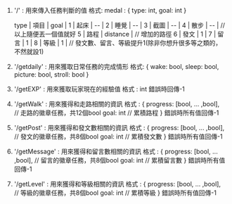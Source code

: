 1. '/' : 用來傳入任務判斷的值
格式:
medal : 
{
    type: int,
    goal: int
}

    type    |   項目    |   goal    |
     1      |   起床    |    --     |
     2      |   睡覺    |    --     |
     3      |   截圖    |    --     |
     4      |   散步    |    --     |   // 以上隨便丟一個值就好
     5      |   路程    |  distance |   // 增加的路徑
     6      |   發文    |     1     |
     7      |   留言    |     1     |
     8      |   等級    |     1     |   // 發文數、留言、等級提升1(除非你想升很多等之類的，不然就設1)

2. '/getdaily' : 用來獲取日常任務的完成情形
格式:
{
    wake: bool,
    sleep: bool,
    picture: bool,
    stroll: bool
}

3. '/getEXP' : 用來獲取玩家現在的經驗值
格式 : int
錯誤時回傳-1

4. '/getWalk' : 用來獲得和走路相關的資訊
格式 : 
{
    progress: [bool, ... ,bool],    // 走路的徽章任務，共12個bool
    goal: int         // 累積路程
}
錯誤時所有值回傳-1

5. '/getPost' : 用來獲得和發文數相關的資訊
格式 : 
{
    progress: [bool, ... ,bool],    // 發文的徽章任務，共8個bool
    goal: int         // 累積發文數
}
錯誤時所有值回傳-1
6. '/getMessage' : 用來獲得和留言數相關的資訊
格式 : 
{
    progress: [bool, ... ,bool],    // 留言的徽章任務，共8個bool
    goal: int         // 累積留言數
}
錯誤時所有值回傳-1
7. '/getLevel' : 用來獲得和等級相關的資訊
格式 : 
{
    progress: [bool, ... ,bool],    // 等級的徽章任務，共8個bool
    goal: int         // 累積等級
}
錯誤時所有值回傳-1

